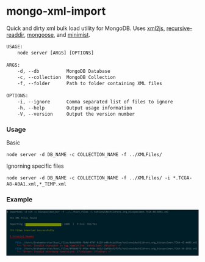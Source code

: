 # mongo-xml-import

Quick and dirty xml bulk load utility for MongoDB. Uses [xml2js](https://github.com/Leonidas-from-XIV/node-xml2js), [recursive-readdir](https://github.com/jergason/recursive-readdir), [mongoose](http://mongoosejs.com/), and [minimist](https://github.com/substack/minimist).

```
USAGE:
    node server [ARGS] [OPTIONS]

ARGS:
    -d, --db          MongoDB Database
    -c, --collection  MongoDB Collection
    -f, --folder      Path to folder containing XML files
    
OPTIONS:
    -i, --ignore      Comma separated list of files to ignore
    -h, --help        Output usage information
    -V, --version     Output the version number
```

### Usage

Basic
```
node server -d DB_NAME -c COLLECTION_NAME -f ../XMLFiles/
```

Ignorning specific files
```
node server -d DB_NAME -c COLLECTION_NAME -f ../XMLFiles/ -i *.TCGA-A8-A0A1.xml,*_TEMP.xml
```

### Example
![Example](https://github.com/gkerster/mongo-xml-import/blob/master/example/example_output.png)

